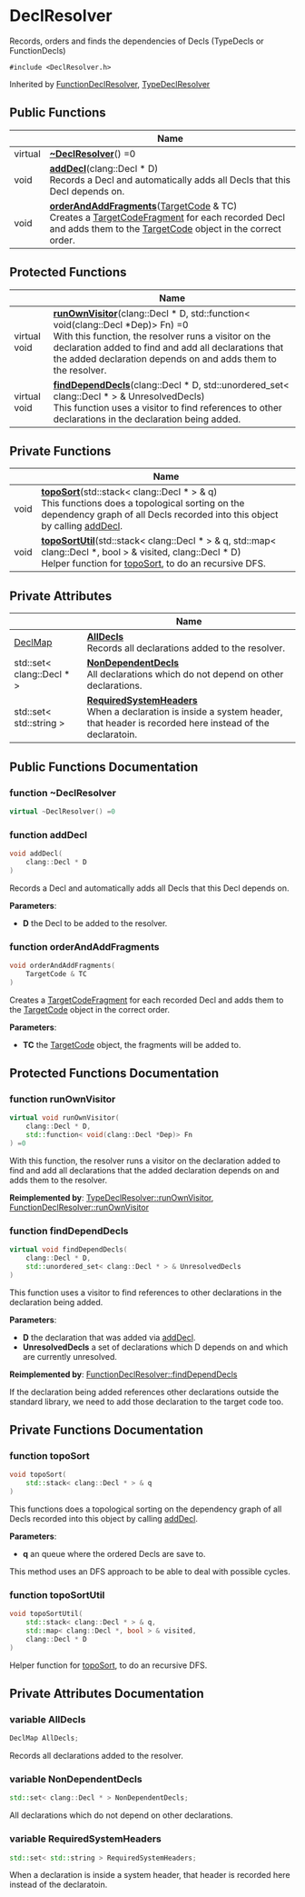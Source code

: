 # DeclResolver



Records, orders and finds the dependencies of Decls (TypeDecls or FunctionDecls)


`#include <DeclResolver.h>`

Inherited by [FunctionDeclResolver](../Classes/classFunctionDeclResolver.md), [TypeDeclResolver](../Classes/classTypeDeclResolver.md)

## Public Functions

|                | Name           |
| -------------- | -------------- |
| virtual | **[~DeclResolver](../Classes/classDeclResolver.md#function-~declresolver)**() =0 |
| void | **[addDecl](../Classes/classDeclResolver.md#function-adddecl)**(clang::Decl * D)<br>Records a Decl and automatically adds all Decls that this Decl depends on.  |
| void | **[orderAndAddFragments](../Classes/classDeclResolver.md#function-orderandaddfragments)**([TargetCode](../Classes/classTargetCode.md) & TC)<br>Creates a [TargetCodeFragment](../Classes/classTargetCodeFragment.md) for each recorded Decl and adds them to the [TargetCode](../Classes/classTargetCode.md) object in the correct order.  |

## Protected Functions

|                | Name           |
| -------------- | -------------- |
| virtual void | **[runOwnVisitor](../Classes/classDeclResolver.md#function-runownvisitor)**(clang::Decl * D, std::function< void(clang::Decl *Dep)> Fn) =0<br>With this function, the resolver runs a visitor on the declaration added to find and add all declarations that the added declaration depends on and adds them to the resolver.  |
| virtual void | **[findDependDecls](../Classes/classDeclResolver.md#function-finddependdecls)**(clang::Decl * D, std::unordered_set< clang::Decl * > & UnresolvedDecls)<br>This function uses a visitor to find references to other declarations in the declaration being added.  |

## Private Functions

|                | Name           |
| -------------- | -------------- |
| void | **[topoSort](../Classes/classDeclResolver.md#function-toposort)**(std::stack< clang::Decl * > & q)<br>This functions does a topological sorting on the dependency graph of all Decls recorded into this object by calling [addDecl](../Classes/classDeclResolver.md#function-adddecl).  |
| void | **[topoSortUtil](../Classes/classDeclResolver.md#function-toposortutil)**(std::stack< clang::Decl * > & q, std::map< clang::Decl *, bool > & visited, clang::Decl * D)<br>Helper function for [topoSort](../Classes/classDeclResolver.md#function-toposort), to do an recursive DFS.  |

## Private Attributes

|                | Name           |
| -------------- | -------------- |
| [DeclMap](../Files/DeclResolver_8h.md#using-declmap) | **[AllDecls](../Classes/classDeclResolver.md#variable-alldecls)** <br>Records all declarations added to the resolver.  |
| std::set< clang::Decl * > | **[NonDependentDecls](../Classes/classDeclResolver.md#variable-nondependentdecls)** <br>All declarations which do not depend on other declarations.  |
| std::set< std::string > | **[RequiredSystemHeaders](../Classes/classDeclResolver.md#variable-requiredsystemheaders)** <br>When a declaration is inside a system header, that header is recorded here instead of the declaratoin.  |

## Public Functions Documentation

### function ~DeclResolver

```cpp linenums="1"
virtual ~DeclResolver() =0
```


### function addDecl

```cpp linenums="1"
void addDecl(
    clang::Decl * D
)
```

Records a Decl and automatically adds all Decls that this Decl depends on.

**Parameters**:

  * **D** the Decl to be added to the resolver.


### function orderAndAddFragments

```cpp linenums="1"
void orderAndAddFragments(
    TargetCode & TC
)
```

Creates a [TargetCodeFragment](../Classes/classTargetCodeFragment.md) for each recorded Decl and adds them to the [TargetCode](../Classes/classTargetCode.md) object in the correct order.

**Parameters**:

  * **TC** the [TargetCode](../Classes/classTargetCode.md) object, the fragments will be added to.


## Protected Functions Documentation

### function runOwnVisitor

```cpp linenums="1"
virtual void runOwnVisitor(
    clang::Decl * D,
    std::function< void(clang::Decl *Dep)> Fn
) =0
```

With this function, the resolver runs a visitor on the declaration added to find and add all declarations that the added declaration depends on and adds them to the resolver.

**Reimplemented by**: [TypeDeclResolver::runOwnVisitor](../Classes/classTypeDeclResolver.md#function-runownvisitor), [FunctionDeclResolver::runOwnVisitor](../Classes/classFunctionDeclResolver.md#function-runownvisitor)


### function findDependDecls

```cpp linenums="1"
virtual void findDependDecls(
    clang::Decl * D,
    std::unordered_set< clang::Decl * > & UnresolvedDecls
)
```

This function uses a visitor to find references to other declarations in the declaration being added.

**Parameters**:

  * **D** the declaration that was added via [addDecl](../Classes/classDeclResolver.md#function-adddecl).
  * **UnresolvedDecls** a set of declarations which D depends on and which are currently unresolved.


**Reimplemented by**: [FunctionDeclResolver::findDependDecls](../Classes/classFunctionDeclResolver.md#function-finddependdecls)


If the declaration being added references other declarations outside the standard library, we need to add those declaration to the target code too.


## Private Functions Documentation

### function topoSort

```cpp linenums="1"
void topoSort(
    std::stack< clang::Decl * > & q
)
```

This functions does a topological sorting on the dependency graph of all Decls recorded into this object by calling [addDecl](../Classes/classDeclResolver.md#function-adddecl).

**Parameters**:

  * **q** an queue where the ordered Decls are save to.


This method uses an DFS approach to be able to deal with possible cycles.


### function topoSortUtil

```cpp linenums="1"
void topoSortUtil(
    std::stack< clang::Decl * > & q,
    std::map< clang::Decl *, bool > & visited,
    clang::Decl * D
)
```

Helper function for [topoSort](../Classes/classDeclResolver.md#function-toposort), to do an recursive DFS.

## Private Attributes Documentation

### variable AllDecls

```cpp linenums="1"
DeclMap AllDecls;
```

Records all declarations added to the resolver.

### variable NonDependentDecls

```cpp linenums="1"
std::set< clang::Decl * > NonDependentDecls;
```

All declarations which do not depend on other declarations.

### variable RequiredSystemHeaders

```cpp linenums="1"
std::set< std::string > RequiredSystemHeaders;
```

When a declaration is inside a system header, that header is recorded here instead of the declaratoin.

